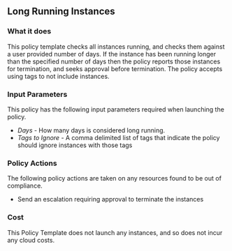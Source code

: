 ## Long Running Instances


### What it does

This policy template checks all instances running, and checks them against a user provided number of days.  If the instance has been running longer than the specified number of days then the policy reports those instances for termination, and seeks approval before termination.  The policy accepts using tags to not include instances.

### Input Parameters

This policy has the following input parameters required when launching the policy.

- *Days* - How many days is considered long running.
- *Tags to Ignore* - A comma delimited list of tags that indicate the policy should ignore instances with those tags


### Policy Actions

The following policy actions are taken on any resources found to be out of compliance.

- Send an escalation requiring approval to terminate the instances


### Cost

This Policy Template does not launch any instances, and so does not incur any cloud costs.
